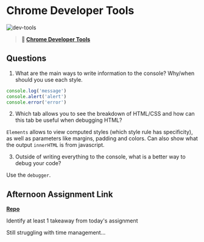 # Chrome Developer Tools

![dev-tools](https://bcw.blob.core.windows.net/public/img/lesson-images/4571780153354770)

> **📖 [Chrome Developer Tools](https://codeworksacademy.com/fs-student-guide/resources/wk2/03-Chrome-Dev-Tools)**

## Questions

1. What are the main ways to write information to the console? Why/when should you use each style.

```js
console.log('message')
console.alert('alert')
console.error('error')
```

2. Which tab allows you to see the breakdown of HTML/CSS and how can this tab be useful when debugging HTML?

`Elements` allows to view computed styles (which style rule has specificity), as well as parameters like margins, padding and colors. Can also show what the output `innerHTML` is from javascript.

3. Outside of writing everything to the console, what is a better way to debug your code?

Use the `debugger`.

## Afternoon Assignment Link

**[Repo](https://github.com/Annikyet/may18-carfigurator)**

Identify at least 1 takeaway from today's assignment

Still struggling with time management...